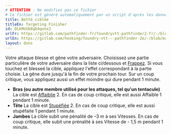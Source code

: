 ```yaml
---
# ATTENTION : Ne modifiez pas ce fichier
# Ce fichier est généré automatiquement par un script d'après les données du module Foundry VTT officiel et de sa traduction
title: Botté ciblée
titleEn: Targeting Finisher
id: DLkMoVb8qb4qxnx3
urlFr: https://gitlab.com/pathfinder-fr/foundryvtt-pathfinder2-fr/-/blob/master/data/feats/DLkMoVb8qb4qxnx3.htm
urlEn: https://gitlab.com/hooking/foundry-vtt---pathfinder-2e/-/blob/master/packs/data/feats.db/targeting-finisher.json
layout: dons
---
```

Votre attaque blesse et gêne votre adversaire. Choisissez une partie particulière de votre adversaire dans la liste ci/dessous et [Frappez](../actions/frapper.html). Si vous touchez et blesseé la cible, appliquez l'effet correspondant à la partie choisie. La gêne dure jusqu'à la fin de votre prochain tour. Sur un coup critique, vous appliquez aussi un effet moindre qui dure pendant 1 minute.

- **Bras (ou autre membre utilisé pour les attaques, tel qu'un tentacule)** La cible est [Affaiblie](../conditions/affaibli.html) 2. En cas de coup critique, elle est aussi Affaible 1 pendant 1 minute.
- **Tête** La cible est [Stupéfiée](../conditions/stupéfié.html) 2. En cas de coup critique, elle est aussi stupéfaite 1 pendant 1 minute.
- **Jambes** La cible subit une pénalité de –3 m à ses Vitesses. En cas de coup critique, elle subit une prénalité à ses Vitesse de - 1,5 m pendant 1 minute.
